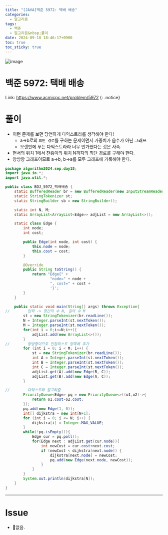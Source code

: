 ```yaml
---
title: "[JAVA]백준 5972: 택배 배송"
categories:
  - 알고리즘
tags:
  - 백준
  - 알고리즘&nbsp;풀이
date: 2024-09-18 18:46:17+0900
toc: true
toc_sticky: true
---
```


![image](https://github.com/user-attachments/assets/019b9a3e-b358-444f-bbd0-e806b7e6cfe9)




# 백준 5972: 택배 배송

Link: <https://www.acmicpc.net/problem/5972>
{: .notice}

# 풀이

- 이런 문제를 보면 당연하게 다익스트라를 생각해야 한다!
  - a->b로의 `최단 경로`를 구하는 문제이면서 가중치가 음수가 아닌 그래프
  - 오랜만에 푸는 다익스트라라 너무 반가웠다는 것은 사족.
- 현서의 위치 1에서 찬홍이의 위치 N까지의 최단 경로를 구해야 한다.
- 양방향 그래프이므로 a->b, b->a를 모두 그래프에 기록해야 한다.

```java
package algorithm2024.sep.day18;
import java.io.*;
import java.util.*;

public class BOJ_5972_택배배송 {
    static BufferedReader br = new BufferedReader(new InputStreamReader(System.in));
    static StringTokenizer st;
    static StringBuilder sb = new StringBuilder();

    static int N, M;
    static ArrayList<ArrayList<Edge>> adjList = new ArrayList<>();

    static class Edge {
        int node;
        int cost;

        public Edge(int node, int cost) {
            this.node = node;
            this.cost = cost;
        }

        @Override
        public String toString() {
            return "Edge{" +
                    "node=" + node +
                    ", cost=" + cost +
                    '}';
        }
    }

    public static void main(String[] args) throws Exception{
//        입력 -> 헛간의 수 N, 길의 수 M
        st = new StringTokenizer(br.readLine());
        N = Integer.parseInt(st.nextToken());
        M = Integer.parseInt(st.nextToken());
        for(int i = 0;i<=N;i++){
            adjList.add(new ArrayList<>());
        }
//        양방향이므로 인접리스트 양쪽에 추가
        for (int i = 0; i < M; i++) {
            st = new StringTokenizer(br.readLine());
            int A = Integer.parseInt(st.nextToken());
            int B = Integer.parseInt(st.nextToken());
            int C = Integer.parseInt(st.nextToken());
            adjList.get(A).add(new Edge(B, C));
            adjList.get(B).add(new Edge(A, C));
        }

//        다익스트라 알고리즘
        PriorityQueue<Edge> pq = new PriorityQueue<>((o1,o2)->{
            return o1.cost-o2.cost;
        });
        pq.add(new Edge(1, 0));
        int[] dijkstra = new int[N+1];
        for (int i = 0; i <= N; i++) {
            dijkstra[i] = Integer.MAX_VALUE;
        }
        while(!pq.isEmpty()){
            Edge cur = pq.poll();
            for(Edge next : adjList.get(cur.node)){
                int newCost = cur.cost+next.cost;
                if (newCost < dijkstra[next.node]) {
                    dijkstra[next.node] = newCost;
                    pq.add(new Edge(next.node, newCost));
                }
            }
        }
        System.out.println(dijkstra[N]);
    }
}

```

---

# Issue

* 없음.